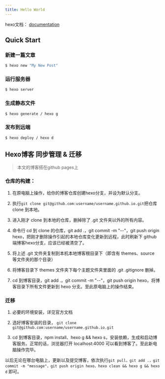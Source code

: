 ```yaml
---
title: Hello World
---
```

hexo文档： [documentation](https://hexo.io/docs/)

## Quick Start

### 新建一篇文章

``` bash
$ hexo new "My New Post"
```

### 运行服务器

``` bash
$ hexo server
```

### 生成静态文件

``` bash
$ hexo generate / hexo g
```

### 发布到远端

``` bash
$ hexo deploy / hexo d
```

## Hexo博客 同步管理 & 迁移

> 本文的博客搭在github pages上

### 仓库的构建：

1. 在原电脑上操作，给你的博客仓库创建hexo分支，并设为默认分支。

2. 执行`git clone git@github.com:username/username.github.io.git`把仓库 clone 到本地。

3. 进入刚才 clone 到本地的仓库，删掉除了 .git 文件夹以外的所有内容。

4. 命令行 cd 到 clone 的仓库，git add .，git commit -m "--"，git push origin hexo，把刚才删除操作引起的本地仓库变化更新到远程，此时刷新下 github 端博客hexo分支，应该已经被清空了。

5. 将上述 .git 文件夹复制到本机本地博客根目录下（即含有 themes、source 等文件夹的那个目录）

6. 将博客目录下 themes 文件夹下每个主题文件夹里面的 .git .gitignore 删掉。

7. cd 到博客目录，git add .，git commit -m "--"，git push origin hexo，将博客目录下所有文件更新到 hexo 分支。至此原电脑上的操作结束。

### 迁移

1. 必要的环境安装，详见官方文档
2. 选好博客安装的目录， `git clone git@github.com:username/username.github.io.git`

3. cd 到博客目录，npm install、hexo g && hexo s，安装依赖，生成和启动博客服务。正常的话，浏览器打开 localhost:4000 可以看到博客了。至此新电脑操作完毕。

以后无论在哪台电脑上，更新以及提交博客，依次执行`git pull，git add .，git commit -m "message"，git push origin hexo，hexo clean && hexo g && hexo d` 即可。